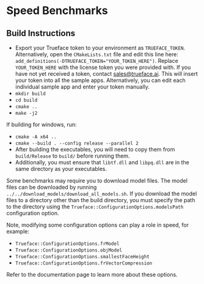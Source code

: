 # Speed Benchmarks
## Build Instructions
* Export your Trueface token to your environment as `TRUEFACE_TOKEN`.
  Alternatively, open the `CMakeLists.txt` file and edit this line here: `add_definitions(-DTRUEFACE_TOKEN="YOUR_TOKEN_HERE")`.
  Replace `YOUR_TOKEN_HERE` with the license token you were provided with. If you have not yet received a token, contact sales@trueface.ai.
  This will insert your token into all the sample apps. Alternatively, you can edit each individual sample app and enter your token manually.
* `mkdir build`
* `cd build`
* `cmake ..`
* `make -j2`

If building for windows, run:
* `cmake -A x64 ..`
* `cmake --build . --config release --parallel 2`
* After building the executables, you will need to copy them from `build/Release` to `build/` before running them.
* Additionally, you must ensure that `libtf.dll` and `libpq.dll` are in the same directory as your executables.

Some benchmarks may require you to download model files.
The model files can be downloaded by running `../../download_models/download_all_models.sh`. If you download the model files to a directory other than the build directory, you must specify the path to the directory using the `Trueface::ConfigurationOptions.modelsPath` configuration option.

Note, modifying some configuration options can play a role in speed, for example:
- `Trueface::ConfigurationOptions.frModel`
- `Trueface::ConfigurationOptions.objModel`
- `Trueface::ConfigurationOptions.smallestFaceHeight`
- `Trueface::ConfigurationOptions.frVectorCompression`

Refer to the documentation page to learn more about these options. 


